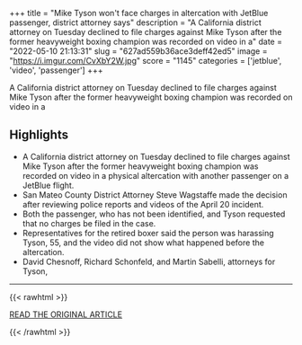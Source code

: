 +++
title = "Mike Tyson won't face charges in altercation with JetBlue passenger, district attorney says"
description = "A California district attorney on Tuesday declined to file charges against Mike Tyson after the former heavyweight boxing champion was recorded on video in a"
date = "2022-05-10 21:13:31"
slug = "627ad559b36ace3deff42ed5"
image = "https://i.imgur.com/CvXbY2W.jpg"
score = "1145"
categories = ['jetblue', 'video', 'passenger']
+++

A California district attorney on Tuesday declined to file charges against Mike Tyson after the former heavyweight boxing champion was recorded on video in a

## Highlights

- A California district attorney on Tuesday declined to file charges against Mike Tyson after the former heavyweight boxing champion was recorded on video in a physical altercation with another passenger on a JetBlue flight.
- San Mateo County District Attorney Steve Wagstaffe made the decision after reviewing police reports and videos of the April 20 incident.
- Both the passenger, who has not been identified, and Tyson requested that no charges be filed in the case.
- Representatives for the retired boxer said the person was harassing Tyson, 55, and the video did not show what happened before the altercation.
- David Chesnoff, Richard Schonfeld, and Martin Sabelli, attorneys for Tyson,

---

{{< rawhtml >}}
  <p class="article-category">
    <a target="_blank" href="https://www.nbcnews.com/news/us-news/mike-tyson-wont-face-charges-altercation-jetblue-passenger-district-at-rcna28153">READ THE ORIGINAL ARTICLE</a>
  </p>
{{< /rawhtml >}}
